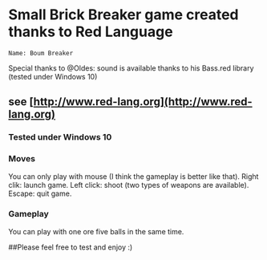 
# Small Brick Breaker game created thanks to Red Language

    Name: Boum Breaker
    
   Special thanks to @Oldes: sound is available thanks to his Bass.red library (tested under Windows 10)

## see [http://www.red-lang.org](http://www.red-lang.org) 

### Tested under Windows 10
 
### Moves
You can only play with mouse (I think the gameplay is better like that).
Right clik: launch game.
Left click: shoot (two types of weapons are available).
Escape: quit game.

### Gameplay
You can play with one ore five balls in the same time.

##Please feel free to test and enjoy :)
